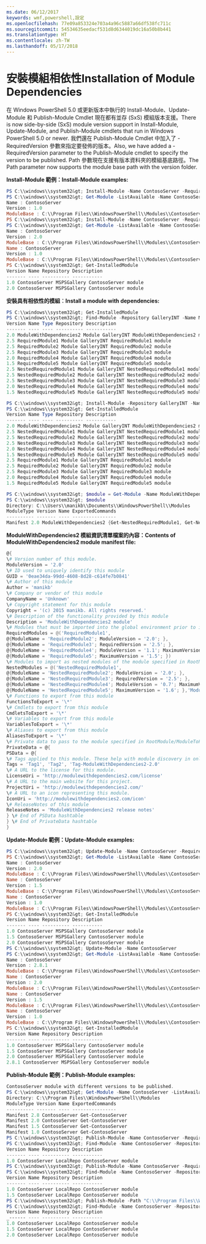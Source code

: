 ```yaml
---
ms.date: 06/12/2017
keywords: wmf,powershell,設定
ms.openlocfilehash: 77e09a853324e703a4a96c5887a66df538fc711c
ms.sourcegitcommit: 54534635eedacf531d8d6344019dc16a50b8b441
ms.translationtype: HT
ms.contentlocale: zh-TW
ms.lasthandoff: 05/17/2018
---
```

# <a name="installation-of-module-dependencies"></a><span data-ttu-id="b652c-102">安裝模組相依性</span><span class="sxs-lookup"><span data-stu-id="b652c-102">Installation of Module Dependencies</span></span>

<span data-ttu-id="b652c-103">在 Windows PowerShell 5.0 或更新版本中執行的 Install-Module、Update-Module 和 Publish-Module Cmdlet 現在都有並存 (SxS) 模組版本支援。</span><span class="sxs-lookup"><span data-stu-id="b652c-103">There is now side-by-side (SxS) module version support in Install-Module, Update-Module, and Publish-Module cmdlets that run in Windows PowerShell 5.0 or newer.</span></span>
<span data-ttu-id="b652c-104">我們還在 Publish-Module Cmdlet 中加入了 -RequiredVersion 參數來指定要發佈的版本。</span><span class="sxs-lookup"><span data-stu-id="b652c-104">Also, we have added a -RequiredVersion parameter to the Publish-Module cmdlet to specify the version to be published.</span></span> <span data-ttu-id="b652c-105">Path 參數現在支援有版本資料夾的模組基底路徑。</span><span class="sxs-lookup"><span data-stu-id="b652c-105">The Path parameter now supports the module base path with the version folder.</span></span>

<span data-ttu-id="b652c-106">**Install-Module 範例：**</span><span class="sxs-lookup"><span data-stu-id="b652c-106">**Install-Module examples:**</span></span>
```powershell
PS C:\\windows\\system32&gt; Install-Module -Name ContosoServer -RequiredVersion 1.0 -Repository MSPSGallery
PS C:\\windows\\system32&gt; Get-Module -ListAvailable -Name ContosoServer | Format-List Name,Version,ModuleBase
Name : ContosoServer
Version : 1.0
ModuleBase : C:\\Program Files\\WindowsPowerShell\\Modules\\ContosoServer\\1.0
PS C:\\windows\\system32&gt; Install-Module -Name ContosoServer -RequiredVersion 2.0 -Repository MSPSGallery
PS C:\\windows\\system32&gt; Get-Module -ListAvailable -Name ContosoServer | Format-List Name,Version,ModuleBase
Name : ContosoServer
Version : 2.0
ModuleBase : C:\\Program Files\\WindowsPowerShell\\Modules\\ContosoServer\\2.0
Name : ContosoServer
Version : 1.0
ModuleBase : C:\\Program Files\\WindowsPowerShell\\Modules\\ContosoServer\\1.0
PS C:\\windows\\system32&gt; Get-InstalledModule
Version Name Repository Description
------- ---- ---------- -----------
1.0 ContosoServer MSPSGallery ContosoServer module
2.0 ContosoServer MSPSGallery ContosoServer module
```

<span data-ttu-id="b652c-107">**安裝具有相依性的模組︰**</span><span class="sxs-lookup"><span data-stu-id="b652c-107">**Install a module with dependencies:**</span></span>
```powershell
PS C:\\windows\\system32&gt; Get-InstalledModule
PS C:\\windows\\system32&gt; Find-Module -Repository GalleryINT -Name ModuleWithDependencies2 -IncludeDependencies
Version Name Type Repository Description
------- ---- ---- ---------- -----------
2.0 ModuleWithDependencies2 Module GalleryINT ModuleWithDependencies2 module
2.5 RequiredModule1 Module GalleryINT RequiredModule1 module
2.5 RequiredModule2 Module GalleryINT RequiredModule2 module
2.5 RequiredModule3 Module GalleryINT RequiredModule3 module
2.0 RequiredModule4 Module GalleryINT RequiredModule4 module
1.5 RequiredModule5 Module GalleryINT RequiredModule5 module
2.5 NestedRequiredModule1 Module GalleryINT NestedRequiredModule1 module
2.5 NestedRequiredModule2 Module GalleryINT NestedRequiredModule2 module
2.5 NestedRequiredModule3 Module GalleryINT NestedRequiredModule3 module
2.0 NestedRequiredModule4 Module GalleryINT NestedRequiredModule4 module
1.5 NestedRequiredModule5 Module GalleryINT NestedRequiredModule5 module

PS C:\\windows\\system32&gt; Install-Module -Repository GalleryINT -Name ModuleWithDependencies2 -Scope CurrentUser
PS C:\\windows\\system32&gt; Get-InstalledModule
Version Name Type Repository Description
------- ---- ---- ---------- -----------
2.0 ModuleWithDependencies2 Module GalleryINT ModuleWithDependencies2 module
2.5 NestedRequiredModule1 Module GalleryINT NestedRequiredModule1 module
2.5 NestedRequiredModule2 Module GalleryINT NestedRequiredModule2 module
2.5 NestedRequiredModule3 Module GalleryINT NestedRequiredModule3 module
2.0 NestedRequiredModule4 Module GalleryINT NestedRequiredModule4 module
1.5 NestedRequiredModule5 Module GalleryINT NestedRequiredModule5 module
2.5 RequiredModule1 Module GalleryINT RequiredModule1 module
2.5 RequiredModule2 Module GalleryINT RequiredModule2 module
2.5 RequiredModule3 Module GalleryINT RequiredModule3 module
2.0 RequiredModule4 Module GalleryINT RequiredModule4 module
1.5 RequiredModule5 Module GalleryINT RequiredModule5 module

PS C:\\windows\\system32&gt; $module = Get-Module -Name ModuleWithDependencies2 -ListAvailable
PS C:\\windows\\system32&gt; $module
Directory: C:\\Users\\manikb\\Documents\\WindowsPowerShell\\Modules
ModuleType Version Name ExportedCommands
---------- ------- ---- ----------------
Manifest 2.0 ModuleWithDependencies2 {Get-NestedRequiredModule1, Get-NestedRequiredModule2, Get-NestedRequiredModule3, Get-NestedRequiredModule4...}
```

<span data-ttu-id="b652c-108">**ModuleWithDependencies2 模組資訊清單檔案的內容：**</span><span class="sxs-lookup"><span data-stu-id="b652c-108">**Contents of ModuleWithDependencies2 module manifest file:**</span></span>
```powershell
@{
\# Version number of this module.
ModuleVersion = '2.0'
\# ID used to uniquely identify this module
GUID = '0eae34da-99dd-4608-8d28-c614fe7b0841'
\# Author of this module
Author = 'manikb'
\# Company or vendor of this module
CompanyName = 'Unknown'
\# Copyright statement for this module
Copyright = '(c) 2015 manikb. All rights reserved.'
\# Description of the functionality provided by this module
Description = 'ModuleWithDependencies2 module'
\# Modules that must be imported into the global environment prior to importing this module
RequiredModules = @('RequiredModule1',
@{ModuleName = 'RequiredModule2'; ModuleVersion = '2.0'; },
@{ModuleName = 'RequiredModule3'; RequiredVersion = '2.5'; },
@{ModuleName = 'RequiredModule4'; ModuleVersion = '1.1'; MaximumVersion = '2.0'; },
@{ModuleName = 'RequiredModule5'; MaximumVersion = '1.5'; })
\# Modules to import as nested modules of the module specified in RootModule/ModuleToProcess
NestedModules = @('NestedRequiredModule1',
@{ModuleName = 'NestedRequiredModule2'; ModuleVersion = '2.0'; },
@{ModuleName = 'NestedRequiredModule3'; RequiredVersion = '2.5'; },
@{ModuleName = 'NestedRequiredModule4'; ModuleVersion = '0.7'; MaximumVersion = '2.4'; },
@{ModuleName = 'NestedRequiredModule5'; MaximumVersion = '1.6'; },'ModuleWithDependencies2.psm1')
\# Functions to export from this module
FunctionsToExport = '\*'
\# Cmdlets to export from this module
CmdletsToExport = '\*'
\# Variables to export from this module
VariablesToExport = '\*'
\# Aliases to export from this module
AliasesToExport = '\*'
\# Private data to pass to the module specified in RootModule/ModuleToProcess. This may also contain a PSData hashtable with additional module metadata used by PowerShell.
PrivateData = @{
PSData = @{
\# Tags applied to this module. These help with module discovery in online galleries.
Tags = 'Tag1', 'Tag2', 'Tag-ModuleWithDependencies2-2.0'
\# A URL to the license for this module.
LicenseUri = 'http://modulewithdependencies2.com/license'
\# A URL to the main website for this project.
ProjectUri = 'http://modulewithdependencies2.com/'
\# A URL to an icon representing this module.
IconUri = 'http://modulewithdependencies2.com/icon'
\# ReleaseNotes of this module
ReleaseNotes = 'ModuleWithDependencies2 release notes'
} \# End of PSData hashtable
} \# End of PrivateData hashtable
}
```

<span data-ttu-id="b652c-109">**Update-Module 範例：**</span><span class="sxs-lookup"><span data-stu-id="b652c-109">**Update-Module examples:**</span></span>
```powershell
PS C:\\windows\\system32&gt; Update-Module -Name ContosoServer -RequiredVersion 1.5
PS C:\\windows\\system32&gt; Get-Module -ListAvailable -Name ContosoServer | Format-List Name,Version,ModuleBase
Name : ContosoServer
Version : 2.0
ModuleBase : C:\\Program Files\\WindowsPowerShell\\Modules\\ContosoServer\\2.0
Name : ContosoServer
Version : 1.5
ModuleBase : C:\\Program Files\\WindowsPowerShell\\Modules\\ContosoServer\\1.5
Name : ContosoServer
Version : 1.0
ModuleBase : C:\\Program Files\\WindowsPowerShell\\Modules\\ContosoServer\\1.0
PS C:\\windows\\system32&gt; Get-InstalledModule
Version Name Repository Description
------- ---- ---------- -----------
1.0 ContosoServer MSPSGallery ContosoServer module
1.5 ContosoServer MSPSGallery ContosoServer module
2.0 ContosoServer MSPSGallery ContosoServer module
PS C:\\windows\\system32&gt; Update-Module -Name ContosoServer
PS C:\\windows\\system32&gt; Get-Module -ListAvailable -Name ContosoServer | Format-List Name,Version,ModuleBase
Name : ContosoServer
Version : 2.8.1
ModuleBase : C:\\Program Files\\WindowsPowerShell\\Modules\\ContosoServer\\2.8.1
Name : ContosoServer
Version : 2.0
ModuleBase : C:\\Program Files\\WindowsPowerShell\\Modules\\ContosoServer\\2.0
Name : ContosoServer
Version : 1.5
ModuleBase : C:\\Program Files\\WindowsPowerShell\\Modules\\ContosoServer\\1.5
Name : ContosoServer
Version : 1.0
ModuleBase : C:\\Program Files\\WindowsPowerShell\\Modules\\ContosoServer\\1.0
PS C:\\windows\\system32&gt; Get-InstalledModule
Version Name Repository Description
------- ---- ---------- -----------
1.0 ContosoServer MSPSGallery ContosoServer module
1.5 ContosoServer MSPSGallery ContosoServer module
2.0 ContosoServer MSPSGallery ContosoServer module
2.8.1 ContosoServer MSPSGallery ContosoServer module
```

<span data-ttu-id="b652c-110">**Publish-Module 範例：**</span><span class="sxs-lookup"><span data-stu-id="b652c-110">**Publish-Module examples:**</span></span>
```powershell
ContosoServer module with different versions to be published.
PS C:\\windows\\system32&gt; Get-Module -Name ContosoServer -ListAvailable
Directory: C:\\Program Files\\WindowsPowerShell\\Modules
ModuleType Version Name ExportedCommands
---------- ------- ---- ----------------
Manifest 2.8 ContosoServer Get-ContosoServer
Manifest 2.0 ContosoServer Get-ContosoServer
Manifest 1.5 ContosoServer Get-ContosoServer
Manifest 1.0 ContosoServer Get-ContosoServer
PS C:\\windows\\system32&gt; Publish-Module -Name ContosoServer -RequiredVersion 1.0 -Repository LocalRepo -NuGetApiKey Local-Repo-NuGet-ApiKey
PS C:\\windows\\system32&gt; Find-Module -Name ContosoServer -Repository LocalRepo
Version Name Repository Description
------- ---- ---------- -----------
1.0 ContosoServer LocalRepo ContosoServer module
PS C:\\windows\\system32&gt; Publish-Module -Name ContosoServer -RequiredVersion 1.5 -Repository LocalRepo -NuGetApiKey Local-Repo-NuGet-ApiKey
PS C:\\windows\\system32&gt; Find-Module -Name ContosoServer -Repository LocalRepo
Version Name Repository Description
------- ---- ---------- -----------
1.0 ContosoServer LocalRepo ContosoServer module
1.5 ContosoServer LocalRepo ContosoServer module
PS C:\\windows\\system32&gt; Publish-Module -Path "C:\\Program Files\\WindowsPowerShell\\Modules\\ContosoServer\\2.0" -Repository LocalRepo -NuGetApiKey Local-Repo-NuGet-ApiKey
PS C:\\windows\\system32&gt; Find-Module -Name ContosoServer -Repository LocalRepo
Version Name Repository Description
_------ ---- ---------- -----------
1.0 ContosoServer LocalRepo ContosoServer module
1.5 ContosoServer LocalRepo ContosoServer module
2.0 ContosoServer LocalRepo ContosoServer module
```
